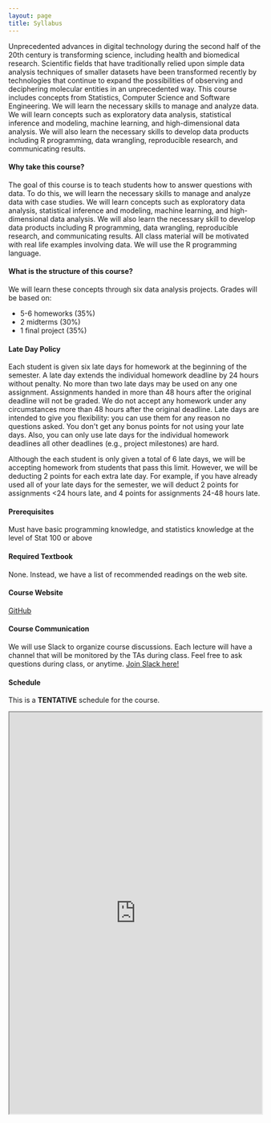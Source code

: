 ```yaml
---
layout: page
title: Syllabus
---
```


Unprecedented advances in digital technology during the second half of the 20th century is transforming science, including health and biomedical research. Scientific fields that have traditionally relied upon simple data analysis techniques of smaller datasets have been transformed recently by technologies that continue to expand the possibilities of observing and deciphering molecular entities in an unprecedented way. This course includes concepts from Statistics, Computer Science and Software Engineering. We will learn the necessary skills to manage and analyze data. We will learn concepts such as exploratory data analysis, statistical inference and modeling, machine learning, and high-dimensional data analysis. We will also learn the necessary skills to develop data products including R programming, data wrangling, reproducible research, and communicating results.

#### Why take this course?
The goal of this course is to teach students how to answer questions with data. To do this, we will learn the necessary skills to manage and analyze data with case studies. We will learn concepts such as exploratory data analysis, statistical inference and modeling, machine learning, and high-dimensional data analysis. We will also learn the necessary skill to develop data products including R programming, data wrangling, reproducible research, and communicating results. All class material will be motivated with real life examples involving data. We will use the R programming language. 

#### What is the structure of this course?
We will learn these concepts through six data analysis projects. Grades will be based on:

* 5-6 homeworks (35%)
* 2 midterms (30%)
* 1 final project (35%)


#### Late Day Policy

Each student is given six late days for homework at the beginning of the semester. A late day extends the individual homework deadline by 24 hours without penalty. No more than two late days may be used on any one assignment. Assignments handed in more than 48 hours after the original deadline will not be graded. We do not accept any homework under any circumstances more than 48 hours after the original deadline. Late days are intended to give you flexibility: you can use them for any reason no questions asked. You don't get any bonus points for not using your late days. Also, you can only use late days for the individual homework deadlines all other deadlines (e.g., project milestones) are hard.

Although the each student is only given a total of 6 late days, we will be accepting homework from students that pass this limit. However, we will be deducting 2 points for each extra late day. For example, if you have already used all of your late days for the semester, we will deduct 2 points for assignments <24 hours late, and 4 points for assignments 24-48 hours late. 

#### Prerequisites
Must have basic programming knowledge, and statistics knowledge at the level of Stat 100 or above

#### Required Textbook
None. Instead, we have a list of recommended readings on the web site.

#### Course Website
[GitHub](http://datasciencelabs.github.io/)

#### Course Communication
We will use Slack to organize course discussions. Each lecture will have a channel that
will be monitored by the TAs during class. Feel free to ask questions during class, or anytime. [Join Slack here!](https://join.slack.com/t/bst260-fall2017/shared_invite/MjMxMjQ1ODk2NTYxLTE1MDM2Njk0NDgtYTUxNzIyNGE3ZQ)

#### Schedule 

This is a **TENTATIVE** schedule for the course. 

<iframe src="https://docs.google.com/spreadsheets/d/1lnqOXCAOqYrIrvtqOesWbi2G6aVdH5NUz6j2_Liptlk/pubhtml?gid=0&amp;single=true&amp;widget=true&amp;headers=false" width="100%" height="800"></iframe>
